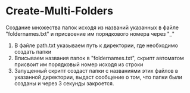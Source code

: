 # Create-Multi-Folders
Создание множества папок исходя из названий указанных в файле "foldernames.txt" и присвоение им порядкового номера через "_"

1. В файле path.txt указываем путь к директории, где необходимо создать папки
2. Вписываем названия папок в "foldernames.txt", скрипт автоматом присвоит им порядковый номер исходя из строки
3. Запущенный скрипт создаст папки с названиями этих файлов в указанной директории, выдаст сообщение о том, что папки были созданы и через 3 секунды закроется.
